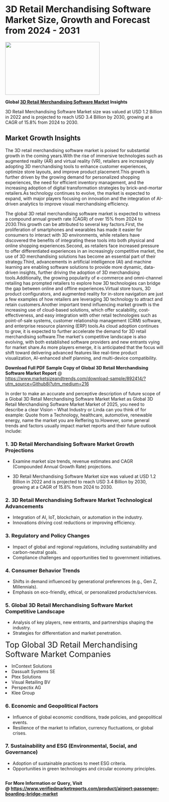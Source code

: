 <H1>3D Retail Merchandising Software Market Size, Growth and Forecast from 2024 - 2031</H1><img class="aligncenter size-medium wp-image-584254" src="https://thirdeyenews.in/wp-content/uploads/2024/09/Global-Market-Research-300x168.jpeg" alt="" width="300" height="168" /><p><strong>Global&nbsp;<a href="https://www.marketsizeandtrends.com/download-sample/892414/?utm_source=Github8j?utm_medium=216">3D Retail Merchandising Software Market</a> Insights</strong></p><p>3D Retail Merchandising Software Market size was valued at USD 1.2 Billion in 2022 and is projected to reach USD 3.4 Billion by 2030, growing at a CAGR of 15.8% from 2024 to 2030.</p><p><h2>Market Growth Insights</h2> <p>The 3D retail merchandising software market is poised for substantial growth in the coming years.With the rise of immersive technologies such as augmented reality (AR) and virtual reality (VR), retailers are increasingly adopting 3D merchandising tools to enhance customer experiences, optimize store layouts, and improve product placement.This growth is further driven by the growing demand for personalized shopping experiences, the need for efficient inventory management, and the increasing adoption of digital transformation strategies by brick-and-mortar retailers.As technology continues to evolve, the market is expected to expand, with major players focusing on innovation and the integration of AI-driven analytics to improve visual merchandising efficiency.</p> <p>The global 3D retail merchandising software market is expected to witness a compound annual growth rate (CAGR) of over 15% from 2024 to 2030.This growth can be attributed to several key factors.First, the proliferation of smartphones and wearables has made it easier for consumers to interact with 3D environments, while retailers have discovered the benefits of integrating these tools into both physical and online shopping experiences.Second, as retailers face increased pressure to offer differentiated experiences in an increasingly competitive market, the use of 3D merchandising solutions has become an essential part of their strategy.Third, advancements in artificial intelligence (AI) and machine learning are enabling software solutions to provide more dynamic, data-driven insights, further driving the adoption of 3D merchandising tools.Additionally, the growing popularity of e-commerce and omni-channel retailing has prompted retailers to explore how 3D technologies can bridge the gap between online and offline experiences.Virtual store tours, 3D product configurators, and augmented reality for in-store navigation are just a few examples of how retailers are leveraging 3D technology to attract and retain customers.Another important trend influencing market growth is the increasing use of cloud-based solutions, which offer scalability, cost-effectiveness, and easy integration with other retail technologies such as point-of-sale systems, customer relationship management (CRM) software, and enterprise resource planning (ERP) tools.As cloud adoption continues to grow, it is expected to further accelerate the demand for 3D retail merchandising software.The market's competitive landscape is also evolving, with both established software providers and new entrants vying for market share.As more players emerge, it is anticipated that the focus will shift toward delivering advanced features like real-time product visualization, AI-enhanced shelf planning, and multi-device compatibility.<p><span class=""><strong>Download Full PDF Sample Copy of Global 3D Retail Merchandising Software Market Report</strong> @ <a href="https://www.marketsizeandtrends.com/download-sample/892414/?utm_source=Github8j?utm_medium=216" target="_blank">https://www.marketsizeandtrends.com/download-sample/892414/?utm_source=Github8j?utm_medium=216</a></span></p><p>In order to make an accurate and perceptive description of future scope of a Global&nbsp;3D Retail Merchandising Software Market Market as Global&nbsp;3D Retail Merchandising Software Market Market of 2025, you need to describe a clear Vision &ndash; What Industry or Linda can you think of for example: Quote from a Technology, healthcare, automotive, renewable energy, name the market you are Reffering to.However, some general trends and factors usually impact market reports and their future outlook include:</p><h3>1.&nbsp;<strong>3D Retail Merchandising Software Market Growth Projections</strong></h3><ul><li>Examine market size trends, revenue estimates and CAGR (Compounded Annual Growth Rate) projections.</li><li><p>3D Retail Merchandising Software Market size was valued at USD 1.2 Billion in 2022 and is projected to reach USD 3.4 Billion by 2030, growing at a CAGR of 15.8% from 2024 to 2030.</p></li></ul><h3>2.&nbsp;<strong>3D Retail Merchandising Software Market Technological Advancements</strong></h3><ul><li>Integration of AI, IoT, blockchain, or automation in the industry.</li><li>Innovations driving cost reductions or improving efficiency.</li></ul><h3>3.&nbsp;<strong>Regulatory and Policy Changes</strong></h3><ul><li>Impact of global and regional regulations, including sustainability and carbon-neutral goals.</li><li>Compliance challenges and opportunities tied to government initiatives.</li></ul><h3>4.&nbsp;<strong>Consumer Behavior Trends</strong></h3><ul><li>Shifts in demand influenced by generational preferences (e.g., Gen Z, Millennials).</li><li>Emphasis on eco-friendly, ethical, or personalized products/services.</li></ul><h3>5.&nbsp;<strong>Global 3D Retail Merchandising Software Market Competitive Landscape</strong></h3><ul><li>Analysis of key players, new entrants, and partnerships shaping the industry.</li><li>Strategies for differentiation and market penetration.</li></ul><p data-pm-slice="1 1 []"><span style="color: inherit; font-family: inherit; font-size: 25px;">Top Global 3D Retail Merchandising Software Market Companies</span></p><div class="" data-test-id=""><p><li>InContext Solutions</li><li> Dassualt Systems SE</li><li> Ptex Solutions</li><li> Visual Retailing BV</li><li> Perspectix AG</li><li> Klee Group</li></p></div><h3>6.&nbsp;<strong>Economic and Geopolitical Factors</strong></h3><ul><li>Influence of global economic conditions, trade policies, and geopolitical events.</li><li>Resilience of the market to inflation, currency fluctuations, or global crises.</li></ul><h3>7.&nbsp;<strong>Sustainability and ESG (Environmental, Social, and Governance)</strong></h3><ul><li>Adoption of sustainable practices to meet ESG criteria.</li><li>Opportunities in green technologies and circular economy principles.</li></ul><h2><strong style="font-size: 14px;">For More Information or Query, Visit @&nbsp;</strong><a style="background-color: #ffffff; font-size: 14px;" href="https://www.marketsizeandtrends.com/report/3d-retail-merchandising-software-market/" target="_blank">https://www.verifiedmarketreports.com/product/airport-passenger-boarding-bridge-market</a></h2>